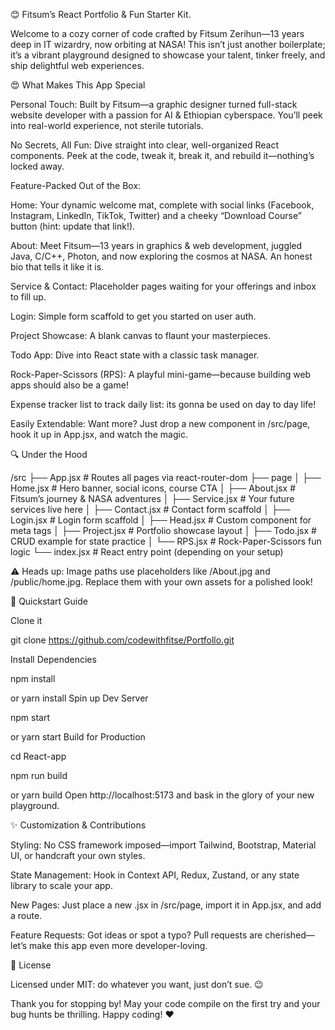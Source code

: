 😊 Fitsum’s React Portfolio & Fun Starter Kit.

Welcome to a cozy corner of code crafted by Fitsum Zerihun—13 years deep in IT wizardry, now orbiting at NASA! This isn’t just another boilerplate; it’s a vibrant playground designed to showcase your talent, tinker freely, and ship delightful web experiences.

😍 What Makes This App Special

Personal Touch: Built by Fitsum—a graphic designer turned full-stack website developer with a passion for AI & Ethiopian cyberspace. You’ll peek into real-world experience, not sterile tutorials.

No Secrets, All Fun: Dive straight into clear, well-organized React components. Peek at the code, tweak it, break it, and rebuild it—nothing’s locked away.

Feature-Packed Out of the Box:

Home: Your dynamic welcome mat, complete with social links (Facebook, Instagram, LinkedIn, TikTok, Twitter) and a cheeky “Download Course” button (hint: update that link!).

About: Meet Fitsum—13 years in graphics & web development, juggled Java, C/C++, Photon, and now exploring the cosmos at NASA. An honest bio that tells it like it is.

Service & Contact: Placeholder pages waiting for your offerings and inbox to fill up.

Login: Simple form scaffold to get you started on user auth.

Project Showcase: A blank canvas to flaunt your masterpieces.

Todo App: Dive into React state with a classic task manager.

Rock-Paper-Scissors (RPS): A playful mini-game—because building web apps should also be a game!

Expense tracker list to track daily list: its gonna be used on day to day life!

Easily Extendable: Want more? Just drop a new component in /src/page, hook it up in App.jsx, and watch the magic.

🔍 Under the Hood

/src ├── App.jsx # Routes all pages via react-router-dom ├── page │ ├── Home.jsx # Hero banner, social icons, course CTA │ ├── About.jsx # Fitsum’s journey & NASA adventures │ ├── Service.jsx # Your future services live here │ ├── Contact.jsx # Contact form scaffold │ ├── Login.jsx # Login form scaffold │ ├── Head.jsx # Custom <Head> component for meta tags │ ├── Project.jsx # Portfolio showcase layout │ ├── Todo.jsx # CRUD example for state practice │ └── RPS.jsx # Rock-Paper-Scissors fun logic └── index.jsx # React entry point (depending on your setup)

⚠️ Heads up: Image paths use placeholders like /About.jpg and /public/home.jpg. Replace them with your own assets for a polished look!

🚀 Quickstart Guide

Clone it

git clone https://github.com/codewithfitse/Portfollo.git

Install Dependencies

npm install

or yarn install
Spin up Dev Server

npm start

or yarn start
Build for Production

cd React-app

npm run build

or yarn build
Open http://localhost:5173 and bask in the glory of your new playground.

✨ Customization & Contributions

Styling: No CSS framework imposed—import Tailwind, Bootstrap, Material UI, or handcraft your own styles.

State Management: Hook in Context API, Redux, Zustand, or any state library to scale your app.

New Pages: Just place a new .jsx in /src/page, import it in App.jsx, and add a route.

Feature Requests: Got ideas or spot a typo? Pull requests are cherished—let’s make this app even more developer-loving.

📜 License

Licensed under MIT: do whatever you want, just don’t sue. 😉

Thank you for stopping by! May your code compile on the first try and your bug hunts be thrilling. Happy coding! ❤️
